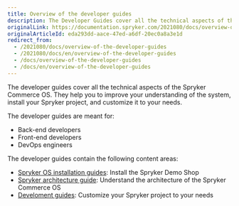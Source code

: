 ```yaml
---
title: Overview of the developer guides
description: The Developer Guides cover all the technical aspects of the Spryker Commece Operating System, and is tailored for back-end, front-end and theme developers.
originalLink: https://documentation.spryker.com/2021080/docs/overview-of-the-developer-guides
originalArticleId: eda293dd-aace-47ed-a6df-20ec0a8a3e1d
redirect_from:
  - /2021080/docs/overview-of-the-developer-guides
  - /2021080/docs/en/overview-of-the-developer-guides
  - /docs/overview-of-the-developer-guides
  - /docs/en/overview-of-the-developer-guides
---
```


The developer guides cover all the technical aspects of the Spryker Commerce OS. They help you to improve your understanding of the system, install your Spryker project, and customize it to your needs.

The developer guides are meant for:

* Back-end developers
* Front-end developers
* DevOps engineers

<!---To execute tasks from this guide, you should have in-depth knowledge of {technology} and be familiar with {technology}-->

The developer guides contain the following content areas:
* [Spryker OS installation guides](/docs/scos/dev/developer-guides/{{page.version}}/installation/about-the-installation-guides.html): Install the Spryker Demo Shop
* [Spryker architecture guide](/docs/scos/dev/developer-guides/{{page.version}}/architecture-guide/about-the-architecture-guide.html): Understand the architecture of the Spryker Commerce OS
* [Develoment guides](/docs/scos/dev/developer-guides/{{page.version}}/development-guide/about-the-development-guide.html): Customize your Spryker project to your needs
